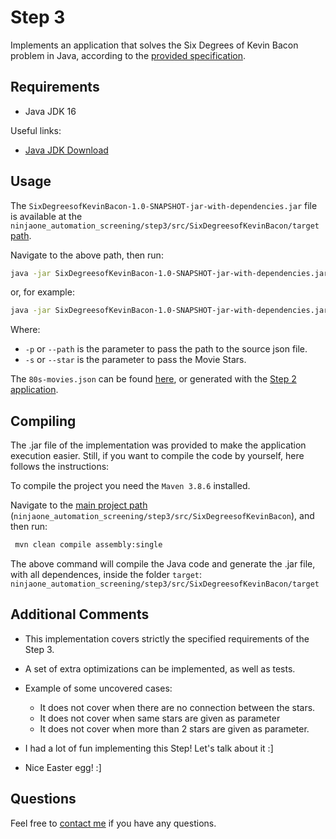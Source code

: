 # Step 3

Implements an application that solves the Six Degrees of Kevin Bacon problem in Java, according to the [provided specification](../step-three-six-degrees.feature).

## Requirements

- Java JDK 16

Useful links:
- [Java JDK Download](https://www.oracle.com/java/technologies/javase/jdk16-archive-downloads.html)

## Usage

The `SixDegreesofKevinBacon-1.0-SNAPSHOT-jar-with-dependencies.jar` file is available at the `ninjaone_automation_screening/step3/src/SixDegreesofKevinBacon/target` [path](../src/SixDegreesofKevinBacon/target).

Navigate to the above path, then run:


```bash
java -jar SixDegreesofKevinBacon-1.0-SNAPSHOT-jar-with-dependencies.jar -s "Tom Cruise" -p "C:\Path\to\json\80s-movies.json"
```

or, for example: 

```bash
java -jar SixDegreesofKevinBacon-1.0-SNAPSHOT-jar-with-dependencies.jar -s "Tom Cruise" -s "Sylvester Stallone" -p "C:\Path\to\json\80s-movies.json"
```

Where: 
- `-p` or `--path` is the parameter to pass the path to the source json file.
- `-s` or `--star` is the parameter to pass the Movie Stars.

The `80s-movies.json` can be found [here](../../data/80s-movies.json), or generated with the [Step 2 application](../../step2).

## Compiling

The .jar file of the implementation was provided to make the application execution easier. Still, if you want to compile the code by yourself, here follows the instructions:

To compile the project you need the `Maven 3.8.6` installed.

Navigate to the [main project path](./SixDegreesofKevinBacon) (`ninjaone_automation_screening/step3/src/SixDegreesofKevinBacon`), and then run:

```bash
 mvn clean compile assembly:single
```

The above command will compile the Java code and generate the .jar file, with all dependences, inside the folder `target`:
`ninjaone_automation_screening/step3/src/SixDegreesofKevinBacon/target`

## Additional Comments
- This implementation covers strictly the specified requirements of the Step 3.
- A set of extra optimizations can be implemented, as well as tests.
- Example of some uncovered cases:
  - It does not cover when there are no connection between the stars.
  - It does not cover when same stars are given as parameter
  - It does not cover when more than 2 stars are given as parameter.
 
- I had a lot of fun implementing this Step! Let's talk about it :]
- Nice Easter egg! :]

## Questions
Feel free to [contact me](mailto:lualjsantos@gmail.com) if you have any questions.
